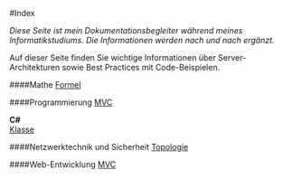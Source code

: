 #Index

*Diese Seite ist mein Dokumentationsbegleiter während meines Informatikstudiums. Die Informationen werden nach und nach ergänzt.*

Auf dieser Seite finden Sie wichtige Informationen über Server-Architekturen sowie Best Practices mit Code-Beispielen.

####Mathe
[Formel](https://eduardanderegg.ch/Mathe/Formeln/index.html)

####Programmierung
[MVC](https://eduardanderegg.ch/CS/MVC/index.html)

**C#**  
[Klasse](https://eduardanderegg.ch/CS/Klasse/index.html)

####Netzwerktechnik und Sicherheit
[Topologie](https://eduardanderegg.ch/NetSec/Topologie/index.html)

####Web-Entwicklung
[MVC](https://eduardanderegg.ch/Server/MVC/index.html)
